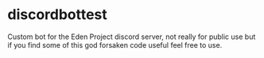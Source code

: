 # discordbottest

Custom bot for the Eden Project discord server, not really for public use but if you find some of this god forsaken code useful feel free to use.
